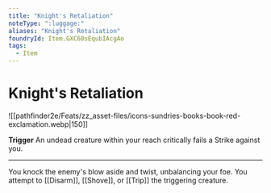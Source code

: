```yaml
---
title: "Knight's Retaliation"
noteType: ":luggage:"
aliases: "Knight's Retaliation"
foundryId: Item.GXC60sEqubIAcgAo
tags:
  - Item
---
```


# Knight's Retaliation
![[pathfinder2e/Feats/zz_asset-files/icons-sundries-books-book-red-exclamation.webp|150]]

**Trigger** An undead creature within your reach critically fails a Strike against you.

* * *

You knock the enemy's blow aside and twist, unbalancing your foe. You attempt to [[Disarm]], [[Shove]], or [[Trip]] the triggering creature.
